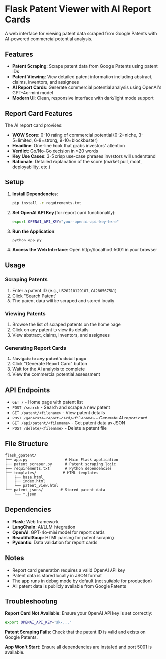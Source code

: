 # Flask Patent Viewer with AI Report Cards

A web interface for viewing patent data scraped from Google Patents with AI-powered commercial potential analysis.

## Features

- **Patent Scraping**: Scrape patent data from Google Patents using patent IDs
- **Patent Viewing**: View detailed patent information including abstract, claims, inventors, and assignees
- **AI Report Cards**: Generate commercial potential analysis using OpenAI's GPT-4o-mini model
- **Modern UI**: Clean, responsive interface with dark/light mode support

## Report Card Features

The AI report card provides:
- **WOW Score**: 0-10 rating of commercial potential (0-2=niche, 3-5=limited, 6-8=strong, 9-10=blockbuster)
- **Headline**: One-line hook that grabs investors' attention
- **Verdict**: Go/No-Go decision in ≤20 words
- **Key Use Cases**: 3-5 crisp use-case phrases investors will understand
- **Rationale**: Detailed explanation of the score (market pull, moat, deployability, etc.)

## Setup

1. **Install Dependencies**:
   ```bash
   pip install -r requirements.txt
   ```

2. **Set OpenAI API Key** (for report card functionality):
   ```bash
   export OPENAI_API_KEY="your-openai-api-key-here"
   ```

3. **Run the Application**:
   ```bash
   python app.py
   ```

4. **Access the Web Interface**:
   Open http://localhost:5001 in your browser

## Usage

### Scraping Patents
1. Enter a patent ID (e.g., `US20210129107`, `CA2865675A1`)
2. Click "Search Patent"
3. The patent data will be scraped and stored locally

### Viewing Patents
1. Browse the list of scraped patents on the home page
2. Click on any patent to view its details
3. View abstract, claims, inventors, and assignees

### Generating Report Cards
1. Navigate to any patent's detail page
2. Click "Generate Report Card" button
3. Wait for the AI analysis to complete
4. View the commercial potential assessment

## API Endpoints

- `GET /` - Home page with patent list
- `POST /search` - Search and scrape a new patent
- `GET /patent/<filename>` - View patent details
- `POST /generate-report-card/<filename>` - Generate AI report card
- `GET /api/patent/<filename>` - Get patent data as JSON
- `POST /delete/<filename>` - Delete a patent file

## File Structure

```
flask_gpatent/
├── app.py                 # Main Flask application
├── patent_scraper.py      # Patent scraping logic
├── requirements.txt       # Python dependencies
├── templates/            # HTML templates
│   ├── base.html
│   ├── index.html
│   └── patent_view.html
└── patent_jsons/        # Stored patent data
    └── *.json
```

## Dependencies

- **Flask**: Web framework
- **LangChain**: AI/LLM integration
- **OpenAI**: GPT-4o-mini model for report cards
- **BeautifulSoup**: HTML parsing for patent scraping
- **Pydantic**: Data validation for report cards

## Notes

- Report card generation requires a valid OpenAI API key
- Patent data is stored locally in JSON format
- The app runs in debug mode by default (not suitable for production)
- All patent data is publicly available from Google Patents

## Troubleshooting

**Report Card Not Available**: Ensure your OpenAI API key is set correctly:
```bash
export OPENAI_API_KEY="sk-..."
```

**Patent Scraping Fails**: Check that the patent ID is valid and exists on Google Patents.

**App Won't Start**: Ensure all dependencies are installed and port 5001 is available. 